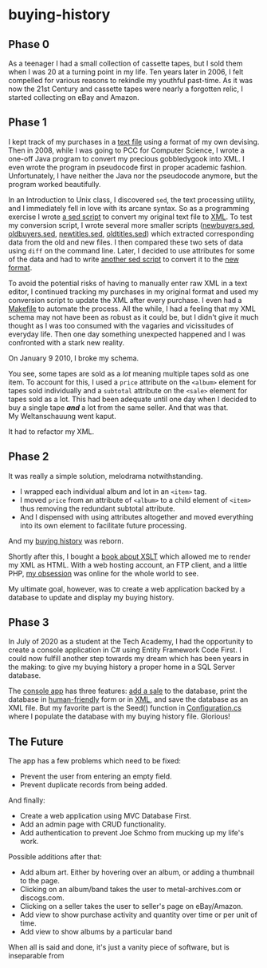 # buying-history

## Phase 0
As a teenager I had a small collection of cassette tapes, but I sold them when I was 20 at a turning point in my life. Ten years later in 2006, I felt compelled for various reasons to rekindle my youthful past-time. As it was now the 21st Century and cassette tapes were nearly a forgotten relic, I started collecting on eBay and Amazon.

## Phase 1
I kept track of my purchases in a [text file][2] using a format of my own devising. Then in 2008, while I was going to PCC for Computer Science, I wrote a one-off Java program to convert my precious gobbledygook into XML. I even wrote the program in pseudocode first in proper academic fashion. Unfortunately, I have neither the Java nor the pseudocode anymore, but the program worked beautifully. 

In an Introduction to Unix class, I discovered `sed`, the text processing utility, and I immediately fell in love with its arcane syntax. So as a programming exercise I wrote [a sed script][3] to convert my original text file to [XML][4]. To test my conversion script, I wrote several more smaller scripts ([newbuyers.sed](legacy_files/newbuyers.sed), [oldbuyers.sed](legacy_files/oldbuyers.sed), [newtitles.sed](legacy_files/newtitles.sed), [oldtitles.sed](legacy_files/oldtitles.sed)) which extracted corresponding data from the old and new files. I then compared these two sets of data using `diff` on the command line. Later, I decided to use attributes for some of the data and had to write [another sed script][5] to convert it to the [new format][6].

To avoid the potential risks of having to manually enter raw XML in a text editor, I continued tracking my purchases in my original format and used my conversion script to update the XML after every purchase. I even had a [Makefile][7] to automate the process. All the while, I had a feeling that my XML schema may not have been as robust as it could be, but I didn't give it much thought as I was too consumed with the vagaries and vicissitudes of everyday life. Then one day something unexpected happened and I was confronted with a stark new reality.

On January 9 2010, I broke my schema.

You see, some tapes are sold as a *lot* meaning multiple tapes sold as one item. To account for this, I used a `price` attribute on the `<album>` element for tapes sold individually and a `subtotal` attribute on the `<sale>` element for tapes sold as a lot. This had been adequate until one day when I decided to buy a single tape ***and*** a lot from the same seller.  And that was that.   
My Weltanschauung went kaput.

It had to refactor my XML.

## Phase 2
It was really a simple solution, melodrama notwithstanding.   
- I wrapped each individual album and lot in an `<item>` tag. 
- I moved `price` from an attribute of `<album>` to a child element of `<item>` thus removing the redundant subtotal attribute. 
- And I dispensed with using attributes altogether and moved everything into its own element to facilitate future processing.

And my [buying history][8] was reborn.

Shortly after this, I bought a [book about XSLT][1] which allowed me to render my XML as HTML. With a web hosting account, an FTP client, and a little PHP, [my obsession][9] was online for the whole world to see. 

My ultimate goal, however, was to create a web application backed by a database to update and display my buying history. 

## Phase 3
In July of 2020 as a student at the Tech Academy, I had the opportunity to create a console application in C# using Entity Framework Code First. I could now fulfill another step towards my dream which has been years in the making: to give my buying history a proper home in a SQL Server database. 

The [console app][11] has three features: [add a sale][12] to the database, print the database in [human-friendly][13] form or in [XML][14], and save the database as an XML file. But my favorite part is the Seed() function in [Configuration.cs][15] where I populate the database with my buying history file. Glorious!

## The Future
The app has a few problems which need to be fixed:
- Prevent the user from entering an empty field.
- Prevent duplicate records from being added.

And finally:
- Create a web application using MVC Database First.
- Add an admin page with CRUD functionality.
- Add authentication to prevent Joe Schmo from mucking up my life's work.

Possible additions after that:
- Add album art. Either by hovering over an album, or adding a thumbnail to the page.
- Clicking on an album/band takes the user to metal-archives.com or discogs.com.
- Clicking on a seller takes the user to seller's page on eBay/Amazon.
- Add view to show purchase activity and quantity over time or per unit of time.
- Add view to show albums by a particular band

When all is said and done, it's just a vanity piece of software, but is inseparable from 

[1]: <https://www.amazon.com/XSLT-Working-Khun-Yee-Fung/dp/0201711036/> "XSLT: Working with XML and HTML by Khun Yee Fung" 
[2]: <legacy_files/Buyinghistory.txt> "Buyinghistory.txt"
[3]: <legacy_files/convertbh.sed1> "converbh.sed1"
[4]: <legacy_files/bh1.xml> "bh1.xml"
[5]: <legacy_files/convertbh.sed2> "converbh.sed2"
[6]: <legacy_files/bh.xml> "Buyinghistory in XML w/ attributes"
[7]: <legacy_files/Makefile> "Makefile"
[8]: <bh.xml> "bh.xml"
[9]: <https://petergrace.site/buying-history/> "Peter Grace's Tape Buying History"
[10]: <legacy_files/albumsby> "Print albums by band"
[11]: <Program.cs> "BuyingHistory/Program.cs"
[12]: <README_files/buyinghistory-scrshot-add.png>
[13]: <README_files/buyinghistory-scrshot-print.png>
[14]: <README_files/buyinghistory-scrshot-print-xml.png>
[15]: <Migrations/Configuration.cs> "Configuration.cs"

